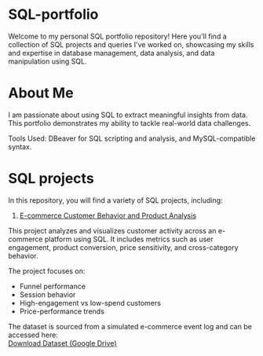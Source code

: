 # SQL-portfolio
Welcome to my personal SQL portfolio repository! Here you'll find a collection of SQL projects and queries I've worked on, showcasing my skills and expertise in database management, data analysis, and data manipulation using SQL.

# About Me
I am passionate about using SQL to extract meaningful insights from data. This portfolio demonstrates my ability to tackle real-world data challenges. 

Tools Used: DBeaver for SQL scripting and analysis, and MySQL-compatible syntax.

# SQL projects
In this repository, you will find a variety of SQL projects, including:

1. [E-commerce Customer Behavior and Product Analysis](https://github.com/reginaneo97/SQL-portfolio/blob/main/Project%201_ecommerce_analysis.sql)

This project analyzes and visualizes customer activity across an e-commerce platform using SQL. It includes metrics such as user engagement, product conversion, price sensitivity, and cross-category behavior.

The project focuses on:
- Funnel performance
- Session behavior
- High-engagement vs low-spend customers
- Price-performance trends

The dataset is sourced from a simulated e-commerce event log and can be accessed here:  
[Download Dataset (Google Drive)](https://drive.google.com/drive/folders/16nC6ajwSZ_VJlIxngnYhAeWbEzgyzYq8?usp=sharing)

